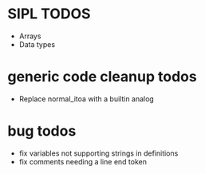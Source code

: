 # SIPL TODOS
- Arrays
- Data types

# generic code cleanup todos
- Replace normal_itoa with a builtin analog

# bug todos
- fix variables not supporting strings in definitions
- fix comments needing a line end token